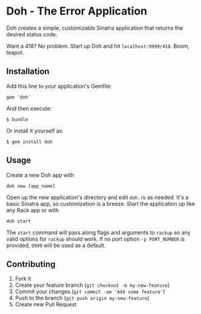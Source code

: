 # Doh - The Error Application

Doh creates a simple, customizable Sinatra application that returns the desired status code.

Want a 418? No problem. Start up Doh and hit `localhost:9999/418`. Boom, teapot.

## Installation

Add this line to your application's Gemfile:

    gem 'doh'

And then execute:

    $ bundle

Or install it yourself as:

    $ gem install doh

## Usage

Create a new Doh app with

    doh new [app_name]

Open up the new application's directory and edit `doh.rb` as needed. It's a basic Sinatra app, so customization is a breeze. Start the application up like any Rack app or with

    doh start

The `start` command will pass along flags and arguments to `rackup` so any valid options for `rackup` should work. If no port option `-p PORT_NUMBER` is provided, `9999` will be used as a default.

## Contributing

1. Fork it
2. Create your feature branch (`git checkout -b my-new-feature`)
3. Commit your changes (`git commit -am 'Add some feature'`)
4. Push to the branch (`git push origin my-new-feature`)
5. Create new Pull Request
